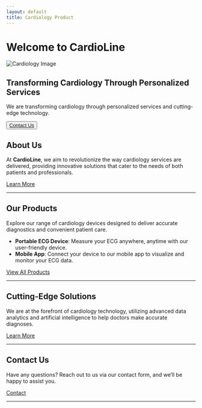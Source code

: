 ```yaml
---
layout: default
title: Cardiology Product
---
```


# Welcome to CardioLine

<img src="path_to_your_image.png" alt="Cardiology Image" class="hero-image">

## Transforming Cardiology Through Personalized Services

We are transforming cardiology through personalized services and cutting-edge technology.

<button class="cta-button"><a href="/contact">Contact Us</a></button>

## About Us

At **CardioLine**, we aim to revolutionize the way cardiology services are delivered, providing innovative solutions that cater to the needs of both patients and professionals.

[Learn More](/about)

---

## Our Products

Explore our range of cardiology devices designed to deliver accurate diagnostics and convenient patient care.

- **Portable ECG Device**: Measure your ECG anywhere, anytime with our user-friendly device.
- **Mobile App**: Connect your device to our mobile app to visualize and monitor your ECG data.

[View All Products](/products)

---

## Cutting-Edge Solutions

We are at the forefront of cardiology technology, utilizing advanced data analytics and artificial intelligence to help doctors make accurate diagnoses.

[Learn More](/solutions)

---

## Contact Us

Have any questions? Reach out to us via our contact form, and we’ll be happy to assist you.

[Contact](/contact)

---

<style>
  @import url('path_to_your_external_stylesheet.css');
</style>
